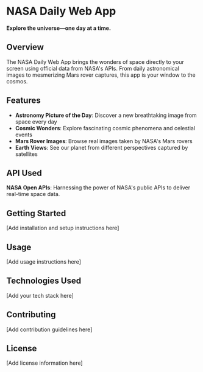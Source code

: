 # NASA Daily Web App

**Explore the universe—one day at a time.**

## Overview

The NASA Daily Web App brings the wonders of space directly to your screen using official data from NASA's APIs. From daily astronomical images to mesmerizing Mars rover captures, this app is your window to the cosmos.

## Features

- **Astronomy Picture of the Day**: Discover a new breathtaking image from space every day
- **Cosmic Wonders**: Explore fascinating cosmic phenomena and celestial events
- **Mars Rover Images**: Browse real images taken by NASA's Mars rovers
- **Earth Views**: See our planet from different perspectives captured by satellites

## API Used

**NASA Open APIs**: Harnessing the power of NASA's public APIs to deliver real-time space data.

## Getting Started

[Add installation and setup instructions here]

## Usage

[Add usage instructions here]

## Technologies Used

[Add your tech stack here]

## Contributing

[Add contribution guidelines here]

## License

[Add license information here]